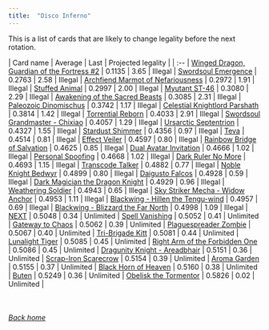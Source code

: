 ```yaml
---
title:  "Disco Inferno"
---
```


This is a list of cards that are likely to change legality before the next rotation.

| Card name | Average | Last | Projected legality |
| :-- |
[Winged Dragon, Guardian of the Fortress #2](https://db.ygoprodeck.com/card/?search=Winged%20Dragon,%20Guardian%20of%20the%20Fortress%20#2) | 0.1135 | 3.65 | Illegal |
[Swordsoul Emergence](https://db.ygoprodeck.com/card/?search=Swordsoul%20Emergence) | 0.2763 | 2.58 | Illegal |
[Archfiend Marmot of Nefariousness](https://db.ygoprodeck.com/card/?search=Archfiend%20Marmot%20of%20Nefariousness) | 0.2972 | 1.91 | Illegal |
[Stuffed Animal](https://db.ygoprodeck.com/card/?search=Stuffed%20Animal) | 0.2997 | 2.00 | Illegal |
[Myutant ST-46](https://db.ygoprodeck.com/card/?search=Myutant%20ST-46) | 0.3080 | 2.29 | Illegal |
[Awakening of the Sacred Beasts](https://db.ygoprodeck.com/card/?search=Awakening%20of%20the%20Sacred%20Beasts) | 0.3085 | 2.31 | Illegal |
[Paleozoic Dinomischus](https://db.ygoprodeck.com/card/?search=Paleozoic%20Dinomischus) | 0.3742 | 1.17 | Illegal |
[Celestial Knightlord Parshath](https://db.ygoprodeck.com/card/?search=Celestial%20Knightlord%20Parshath) | 0.3814 | 1.42 | Illegal |
[Torrential Reborn](https://db.ygoprodeck.com/card/?search=Torrential%20Reborn) | 0.4033 | 2.91 | Illegal |
[Swordsoul Grandmaster - Chixiao](https://db.ygoprodeck.com/card/?search=Swordsoul%20Grandmaster%20-%20Chixiao) | 0.4057 | 1.29 | Illegal |
[Ursarctic Septentrion](https://db.ygoprodeck.com/card/?search=Ursarctic%20Septentrion) | 0.4327 | 1.55 | Illegal |
[Stardust Shimmer](https://db.ygoprodeck.com/card/?search=Stardust%20Shimmer) | 0.4356 | 0.97 | Illegal |
[Teva](https://db.ygoprodeck.com/card/?search=Teva) | 0.4514 | 0.81 | Illegal |
[Effect Veiler](https://db.ygoprodeck.com/card/?search=Effect%20Veiler) | 0.4597 | 0.80 | Illegal |
[Rainbow Bridge of Salvation](https://db.ygoprodeck.com/card/?search=Rainbow%20Bridge%20of%20Salvation) | 0.4625 | 0.85 | Illegal |
[Dual Avatar Invitation](https://db.ygoprodeck.com/card/?search=Dual%20Avatar%20Invitation) | 0.4666 | 1.02 | Illegal |
[Personal Spoofing](https://db.ygoprodeck.com/card/?search=Personal%20Spoofing) | 0.4668 | 1.02 | Illegal |
[Dark Ruler No More](https://db.ygoprodeck.com/card/?search=Dark%20Ruler%20No%20More) | 0.4693 | 1.15 | Illegal |
[Transcode Talker](https://db.ygoprodeck.com/card/?search=Transcode%20Talker) | 0.4882 | 0.77 | Illegal |
[Noble Knight Bedwyr](https://db.ygoprodeck.com/card/?search=Noble%20Knight%20Bedwyr) | 0.4899 | 0.80 | Illegal |
[Daigusto Falcos](https://db.ygoprodeck.com/card/?search=Daigusto%20Falcos) | 0.4928 | 0.59 | Illegal |
[Dark Magician the Dragon Knight](https://db.ygoprodeck.com/card/?search=Dark%20Magician%20the%20Dragon%20Knight) | 0.4929 | 0.96 | Illegal |
[Weathering Soldier](https://db.ygoprodeck.com/card/?search=Weathering%20Soldier) | 0.4943 | 0.65 | Illegal |
[Sky Striker Mecha - Widow Anchor](https://db.ygoprodeck.com/card/?search=Sky%20Striker%20Mecha%20-%20Widow%20Anchor) | 0.4953 | 1.11 | Illegal |
[Blackwing - Hillen the Tengu-wind](https://db.ygoprodeck.com/card/?search=Blackwing%20-%20Hillen%20the%20Tengu-wind) | 0.4957 | 0.69 | Illegal |
[Blackwing - Blizzard the Far North](https://db.ygoprodeck.com/card/?search=Blackwing%20-%20Blizzard%20the%20Far%20North) | 0.4998 | 1.09 | Illegal |
[NEXT](https://db.ygoprodeck.com/card/?search=NEXT) | 0.5048 | 0.34 | Unlimited |
[Spell Vanishing](https://db.ygoprodeck.com/card/?search=Spell%20Vanishing) | 0.5052 | 0.41 | Unlimited |
[Gateway to Chaos](https://db.ygoprodeck.com/card/?search=Gateway%20to%20Chaos) | 0.5062 | 0.39 | Unlimited |
[Plaguespreader Zombie](https://db.ygoprodeck.com/card/?search=Plaguespreader%20Zombie) | 0.5067 | 0.40 | Unlimited |
[Tri-Brigade Kitt](https://db.ygoprodeck.com/card/?search=Tri-Brigade%20Kitt) | 0.5081 | 0.44 | Unlimited |
[Lunalight Tiger](https://db.ygoprodeck.com/card/?search=Lunalight%20Tiger) | 0.5085 | 0.45 | Unlimited |
[Right Arm of the Forbidden One](https://db.ygoprodeck.com/card/?search=Right%20Arm%20of%20the%20Forbidden%20One) | 0.5086 | 0.45 | Unlimited |
[Dragunity Knight - Areadbhair](https://db.ygoprodeck.com/card/?search=Dragunity%20Knight%20-%20Areadbhair) | 0.5151 | 0.36 | Unlimited |
[Scrap-Iron Scarecrow](https://db.ygoprodeck.com/card/?search=Scrap-Iron%20Scarecrow) | 0.5154 | 0.39 | Unlimited |
[Aroma Garden](https://db.ygoprodeck.com/card/?search=Aroma%20Garden) | 0.5155 | 0.37 | Unlimited |
[Black Horn of Heaven](https://db.ygoprodeck.com/card/?search=Black%20Horn%20of%20Heaven) | 0.5160 | 0.38 | Unlimited |
[Buten](https://db.ygoprodeck.com/card/?search=Buten) | 0.5249 | 0.36 | Unlimited |
[Obelisk the Tormentor](https://db.ygoprodeck.com/card/?search=Obelisk%20the%20Tormentor) | 0.5826 | 0.02 | Unlimited |

<br>

###### [Back home](index)